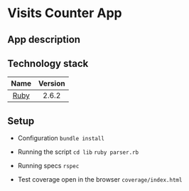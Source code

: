 # Visits Counter App

## App description

## Technology stack

|                     Name                     | Version |
| :------------------------------------------: | :-----: |
|      [Ruby](https://www.ruby-lang.org)       |  2.6.2  |


## Setup

- Configuration
  `bundle install`

- Running the script
  `cd lib`
  `ruby parser.rb`

- Running specs 
  `rspec`
  
- Test coverage
  open in the browser `coverage/index.html`     
  
